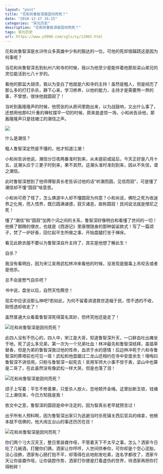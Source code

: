 ```yaml
---
layout: "post"
title: "花和尚鲁智深是因何而死？"
date: "2018-12-17 16:15"
categories: "宋元历史"
description: "花和尚鲁智深是因何而死？"
tags: 宋元历史
url: https://www.y5000.com/zgls/sy/12003.html
---
```






花和尚鲁智深是水浒传众多英雄中少有的豁达的一位，可他的死却很蹊跷这是因为何事呢？

当花和尚鲁智深去到杭州六和寺的时候，我以为他至少是能伴着他那些梁山弟兄的灵位能活到七八十岁的。

看他的那盆大胡须，我以为变白了他就是六和寺的主持！虽然是粗人，但是经历了那么多的打打杀杀，静下心来，学习修养，以他的能力，主持才是需要熬一熬的事，不曾想，很快他就圆寂了！

当听到轰隆隆声的时候，他慌张的从房间里跑出来，以为战鼓响，又出什么事了，还想用他那62斤重的禅杖摆平一切的时候，原来是虚惊一场，小和尚告诉他，那轰隆隆声只是钱塘江的潮信之声。

![](/uploads/allimg/170203/6-1F20309304R27.JPG)

什么是潮信？

粗人鲁智深定然是不懂的，他才知道江潮！

小和尚告诉他说，潮信分日夜两番准时到来，从未提前或延后，今天正好是八月十五，这潮头应于三更子时到来，果不其然，这潮头准时准刻到来，因从不失信，谓之潮信。

此时鲁智深想到了他师傅智真长老告诉过他的话“听潮而圆，见信而寂”，可是懂了潮信却不懂“圆寂”啥意思。

小和尚可奇了怪了，怎么佛道中人却不懂圆寂为何意？小和尚说，佛陀之死为收迷界之化用，而入悟界，既已圆满诸德，寂灭诸恶，故称圆寂！民间说法就是僧尼之死！

懂了“潮信”和“圆寂”加两个词之间的关系，鲁智深好像明白和看懂了世间的一切！他换了御赐的僧衣，也就是《西游记》里唐僧随身的那种袈裟款式！写了一篇颂子，焚了一炉好香，回忆起平生所做之事，开始盘腿打坐于禅床。

看见此款衣服不要以为鲁智深自升主持了，其实是他想了解此生！

自杀？

我没有看明白，因为宋江吴用武松林冲来看他的时候，没发现是服毒上吊咬舌或者是他杀。

总不会是憋气自杀吧？

书中说，盘坐以后，自然天性腾空！

现实中应该没那么神吧?若如此，为何不留着讲道救世造福于民，悟不透的不收，刚悟透却收走了！

虽然普通大众看着鲁智深死得莫名其妙，但终究他还是走了！

![花和尚鲁智深是因何而死？](/uploads/allimg/170203/6-1F2030931335R.JPG)

此四人没有不伤心的，四人中，宋江是大哥，知道鲁智深升天，一口鲜血吐出瘫坐于地，死了这么多兄弟，第一次为一个兄弟吐血！林冲最先和鲁智深结拜，虽插草替香，但是为弟的鲁智深救过他的性命，血浓于水的感情！后边林冲死于六和寺鲁智深的葬塔前也可见一斑！武松和他盘踞过二龙山还相约在寺中安度余生！嚎啕曰鲁智深不讲信用，只盼与鲁智深一起死去！吴用军师大小事不惊于表，梁山中也算是二哥了，在此虽然没有像武松一样大哭，但是也落了泪！

![花和尚鲁智深是因何而死？](/uploads/allimg/170203/6-1F203093215R6.JPG)

颂子上写着：平生不修善果，只爱杀人放火，忽地顿开金绳，这里扯断玉锁，钱塘江上潮信来，今日方知我是我！

依文中之意，鲁智深的圆寂是命中注定的，因为智真长老早就预言过！

出乎所有人预料啊，因为鲁智深出家只为逃避当时杀死镇关西后官兵的缉拿，他根本就不信佛的，他大闹五台山的事还历历在目！

![花和尚鲁智深是因何而死？](/uploads/allimg/170203/6-1F2030932525I.JPG)

你们两个刁大汉天王，整日里装聋作哑，不管着天下不太平之事，怎么？洒家今日吃了几碗酒，打醒你们俩，洒家让你哼哼，人世间供奉你，可你却是个空心泥胎，没心没肺，洒家有心肠打抱不平，却落得在此地削发吃素，连名字都改了，洒家今天让你装聋作哑，让你装腔作势，洒家打你便是打着虚伪的世界，待洒家再把你打得粉碎！
